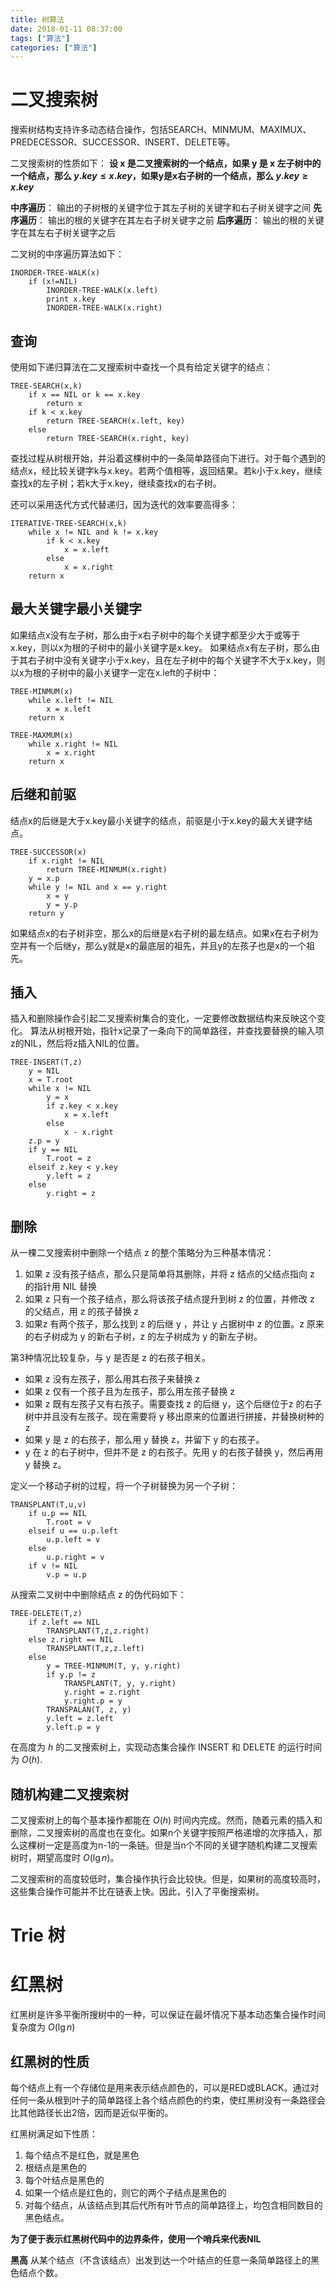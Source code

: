 ```yaml
---
title: 树算法
date: 2018-01-11 08:37:00
tags: ["算法"]
categories: ["算法"]
---
```


# 二叉搜索树
搜索树结构支持许多动态结合操作，包括SEARCH、MINMUM、MAXIMUX、PREDECESSOR、SUCCESSOR、INSERT、DELETE等。

二叉搜索树的性质如下：
**设 x 是二叉搜索树的一个结点，如果 y 是 x 左子树中的一个结点，那么 $y.key \leq x.key$，如果y是x右子树的一个结点，那么 $y.key \geq x.key$**

**中序遍历**： 输出的子树根的关键字位于其左子树的关键字和右子树关键字之间
**先序遍历**： 输出的根的关键字在其左右子树关键字之前
**后序遍历**： 输出的根的关键字在其左右子树关键字之后

二叉树的中序遍历算法如下：
```
INORDER-TREE-WALK(x)
    if (x!=NIL)
        INORDER-TREE-WALK(x.left)
        print x.key
        INORDER-TREE-WALK(x.right)
```

## 查询
使用如下递归算法在二叉搜索树中查找一个具有给定关键字的结点：
```
TREE-SEARCH(x,k)
    if x == NIL or k == x.key
        return x
    if k < x.key
        return TREE-SEARCH(x.left, key)
    else
        return TREE-SEARCH(x.right, key)
```

查找过程从树根开始，并沿着这棵树中的一条简单路径向下进行。对于每个遇到的结点x，经比较关键字k与x.key。若两个值相等，返回结果。若k小于x.key，继续查找x的左子树；若k大于x.key，继续查找x的右子树。

还可以采用迭代方式代替递归，因为迭代的效率要高得多：
```
ITERATIVE-TREE-SEARCH(x,k)
    while x != NIL and k != x.key
        if k < x.key
            x = x.left
        else 
            x = x.right
    return x
```

## 最大关键字最小关键字
如果结点x没有左子树，那么由于x右子树中的每个关键字都至少大于或等于x.key，则以x为根的子树中的最小关键字是x.key。
如果结点x有左子树，那么由于其右子树中没有关键字小于x.key，且在左子树中的每个关键字不大于x.key，则以x为根的子树中的最小关键字一定在x.left的子树中：
```
TREE-MINMUM(x)
    while x.left != NIL
        x = x.left
    return x

TREE-MAXMUM(x)
    while x.right != NIL
        x = x.right
    return x
```

## 后继和前驱
结点x的后继是大于x.key最小关键字的结点，前驱是小于x.key的最大关键字结点。
```
TREE-SUCCESSOR(x)
    if x.right != NIL
        return TREE-MINMUM(x.right)
    y = x.p
    while y != NIL and x == y.right
        x = y
        y = y.p
    return y
```

如果结点x的右子树非空，那么x的后继是x右子树的最左结点。如果x在右子树为空并有一个后继y，那么y就是x的最底层的祖先，并且y的左孩子也是x的一个祖先。

## 插入
插入和删除操作会引起二叉搜索树集合的变化，一定要修改数据结构来反映这个变化。
算法从树根开始，指针x记录了一条向下的简单路径，并查找要替换的输入项z的NIL，然后将z插入NIL的位置。
```
TREE-INSERT(T,z)
    y = NIL
    x = T.root
    while x != NIL
        y = x
        if z.key < x.key
            x = x.left
        else
            x - x.right
    z.p = y
    if y == NIL
        T.root = z
    elseif z.key < y.key
        y.left = z
    else 
        y.right = z
```

## 删除
从一棵二叉搜索树中删除一个结点 z 的整个策略分为三种基本情况：
1. 如果 z 没有孩子结点，那么只是简单将其删除，并将 z 结点的父结点指向 z 的指针用 NIL 替换
2. 如果 z 只有一个孩子结点，那么将该孩子结点提升到树 z 的位置，并修改 z 的父结点，用 z 的孩子替换 z
3. 如果z 有两个孩子，那么找到 z 的后继 y ，并让 y 占据树中 z 的位置。z 原来的右子树成为 y 的新右子树，z 的左子树成为 y 的新左子树。

第3种情况比较复杂，与 y 是否是 z 的右孩子相关。
- 如果 z 没有左孩子，那么用其右孩子来替换 z
- 如果 z 仅有一个孩子且为左孩子，那么用左孩子替换 z
- 如果 z 既有左孩子又有右孩子。需要查找 z  的后继 y，这个后继位于z 的右子树中并且没有左孩子。现在需要将 y 移出原来的位置进行拼接，并替换树种的 z
- 如果 y 是 z 的右孩子，那么用 y 替换 z，并留下 y 的右孩子。
- y 在 z 的右子树中，但并不是 z 的右孩子。先用 y 的右孩子替换 y，然后再用 y 替换 z。

定义一个移动子树的过程，将一个子树替换为另一个子树：
```
TRANSPLANT(T,u,v)
    if u.p == NIL
        T.root = v
    elseif u == u.p.left
        u.p.left = v
    else
        u.p.right = v
    if v != NIL
        v.p = u.p
```

从搜索二叉树中中删除结点 z 的伪代码如下：
```
TREE-DELETE(T,z)
    if z.left == NIL
        TRANSPLANT(T,z,z.right)
    else z.right == NIL
        TRANSPLANT(T,z,z.left)
    else 
        y = TREE-MINMUM(T, y, y.right)
        if y.p != z
            TRANSPLANT(T, y, y.right)
            y.right = z.right
            y.right.p = y
        TRANSPALAN(T, z, y)
        y.left = z.left
        y.left.p = y
```

在高度为 $h$ 的二叉搜索树上，实现动态集合操作 INSERT 和 DELETE 的运行时间为 $O(h)$.

## 随机构建二叉搜索树
二叉搜索树上的每个基本操作都能在 $O(h)$ 时间内完成。然而，随着元素的插入和删除，二叉搜索树的高度也在变化。如果n个关键字按照严格递增的次序插入，那么这棵树一定是高度为n-1的一条链。但是当n个不同的关键字随机构建二叉搜索树时，期望高度时 $O(\lg n)$。

二叉搜索树的高度较低时，集合操作执行会比较快。但是，如果树的高度较高时，这些集合操作可能并不比在链表上快。因此，引入了平衡搜索树。

# Trie 树

# 红黑树
红黑树是许多平衡所搜树中的一种，可以保证在最坏情况下基本动态集合操作时间复杂度为 $O(\lg n)$

## 红黑树的性质
每个结点上有一个存储位是用来表示结点颜色的，可以是RED或BLACK。通过对任何一条从根到叶子的简单路径上各个结点颜色的约束，使红黑树没有一条路径会比其他路径长出2倍，因而是近似平衡的。

红黑树满足如下性质：
1. 每个结点不是红色，就是黑色
2. 根结点是黑色的
3. 每个叶结点是黑色的
4. 如果一个结点是红色的，则它的两个子结点是黑色的
5. 对每个结点，从该结点到其后代所有叶节点的简单路径上，均包含相同数目的黑色结点。

**为了便于表示红黑树代码中的边界条件，使用一个哨兵来代表NIL**

**黑高** 从某个结点（不含该结点）出发到达一个叶结点的任意一条简单路径上的黑色结点个数。
